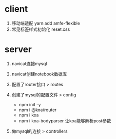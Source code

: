 # client
1. 移动端适配   yarn add amfe-flexible
2. 常见标签样式初始化   reset.css

# server
1. navicat连接mysql
2. navicat创建notebook数据库


4. 配置了router接口 > routes
5. 创建了mysql的配置文件 > config  
    - npm init -y
    - npm i @koa/router
    - npm i koa
    - npm i koa-bodyparser 让koa能够解析post参数
6. 做mysql的连接 > controllers